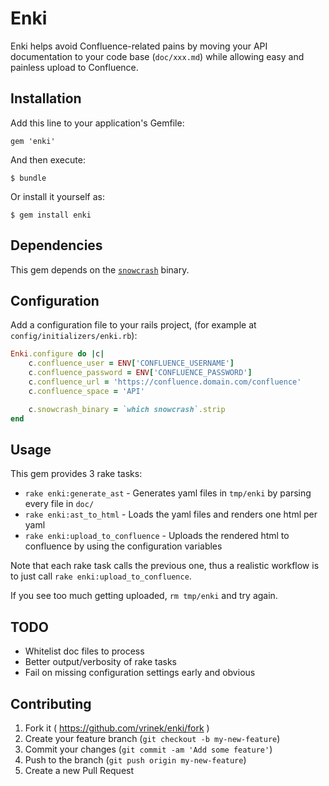 # Enki

Enki helps avoid Confluence-related pains by moving your API documentation to your code base (`doc/xxx.md`) while allowing easy and painless upload to Confluence.

## Installation

Add this line to your application's Gemfile:

    gem 'enki'

And then execute:

    $ bundle

Or install it yourself as:

    $ gem install enki

## Dependencies

This gem depends on the [`snowcrash`](https://github.com/apiaryio/snowcrash) binary.

## Configuration

Add a configuration file to your rails project, (for example at `config/initializers/enki.rb`):

```ruby
Enki.configure do |c|
    c.confluence_user = ENV['CONFLUENCE_USERNAME']
    c.confluence_password = ENV['CONFLUENCE_PASSWORD']
    c.confluence_url = 'https://confluence.domain.com/confluence'
    c.confluence_space = 'API'

    c.snowcrash_binary = `which snowcrash`.strip
end
```

## Usage

This gem provides 3 rake tasks:

- `rake enki:generate_ast` - Generates yaml files in `tmp/enki` by parsing every file in `doc/`
- `rake enki:ast_to_html` - Loads the yaml files and renders one html per yaml
- `rake enki:upload_to_confluence` - Uploads the rendered html to confluence by using the configuration variables

Note that each rake task calls the previous one, thus a realistic workflow is to just call `rake enki:upload_to_confluence`.

If you see too much getting uploaded, `rm tmp/enki` and try again.

## TODO

- Whitelist doc files to process
- Better output/verbosity of rake tasks
- Fail on missing configuration settings early and obvious

## Contributing

1. Fork it ( https://github.com/vrinek/enki/fork )
2. Create your feature branch (`git checkout -b my-new-feature`)
3. Commit your changes (`git commit -am 'Add some feature'`)
4. Push to the branch (`git push origin my-new-feature`)
5. Create a new Pull Request
